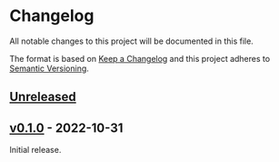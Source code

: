 # Changelog
All notable changes to this project will be documented in this file.

The format is based on [Keep a Changelog](http://keepachangelog.com/en/1.0.0/)
and this project adheres to [Semantic Versioning](http://semver.org/spec/v2.0.0.html).

## [Unreleased]


## [v0.1.0] - 2022-10-31

Initial release.

[Unreleased]: <https://github.com/stac-utils/stac-task/compare/v0.1.0...main>
[v0.1.0]: <https://github.com/stac-utils/stac-task/tree/v0.1.0>
